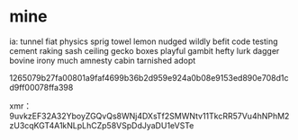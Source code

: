 # mine
ia:
tunnel fiat physics sprig towel lemon nudged wildly befit code testing cement raking sash ceiling gecko boxes playful gambit hefty lurk dagger bovine irony much amnesty cabin tarnished adopt

1265079b27fa00801a9faf4699b36b2d959e924a0b08e9153ed890e708d1cd9ff00078ffa398

xmr： 9uvkzEF32A32YboyZGQvQs8WNj4DXsTf2SMWNtv11TkcRR57Vu4hNPhM2zU3cqKGT4A1kNLpLhCZp58VSpDdJyaDU1eVSTe
